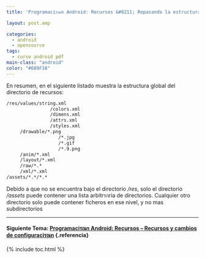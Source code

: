 ```yaml
---
title: 'Programaciรณn Android: Recursos &#8211; Repasando la estructura del directorio de recursos'

layout: post.amp

categories:
  - android
  - opensource
tags:
  - curso android pdf
main-class: "android"
color: "#689F38"
---
```

En resumen, en el siguiente listado muestra la estructura global del directorio de recursos:

```bash
/res/values/string.xml
                /colors.xml
                /dimens.xml
                /attrs.xml
                /styles.xml
     /drawable/*.png
                   /*.jpg
                   /*.gif
                   /*.9.png
     /anim/*.xml
     /layout/*.xml
     /raw/*.*
     /xml/*.xml
/assets/*.*/*.*

```

<p class="alert">
  Debido a que no se encuentra bajo el directorio <i>/res</i>, solo el directorio<i> /assets</i> puede contener una lista arbitrรกria de directorios. Cualquier otro directorio solo puede contener ficheros en ese nivel, y no mas subdirectorios
</p>

* * *

#### Siguiente Tema: [Programaciรณn Android: Recursos &#8211; Recursos y cambios de configuraciรณn][1] {.referencia}





 [1]: /programacion-android-recursos-recursos/

{% include toc.html %}

